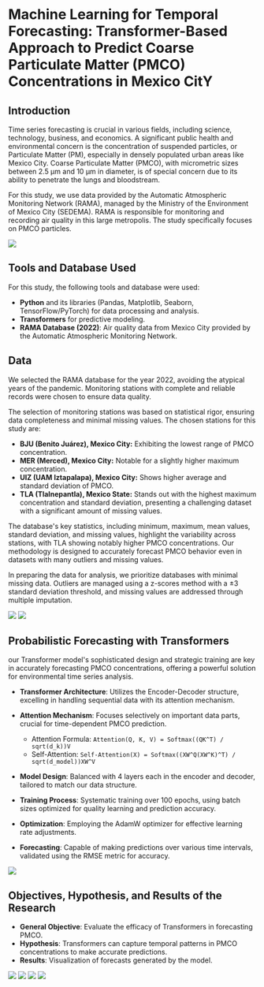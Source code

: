 # Machine Learning for Temporal Forecasting: Transformer-Based Approach to Predict Coarse Particulate Matter (PMCO) Concentrations in Mexico CitY

## Introduction

Time series forecasting is crucial in various fields, including science, technology, business, and economics. A significant public health and environmental concern is the concentration of suspended particles, or Particulate Matter (PM), especially in densely populated urban areas like Mexico City. Coarse Particulate Matter (PMCO), with micrometric sizes between 2.5 μm and 10 μm in diameter, is of special concern due to its ability to penetrate the lungs and bloodstream.

For this study, we use data provided by the Automatic Atmospheric Monitoring Network (RAMA), managed by the Ministry of the Environment of Mexico City (SEDEMA). RAMA is responsible for monitoring and recording air quality in this large metropolis. The study specifically focuses on PMCO particles.

![](https://github.com/Lmauricio14/Time-Series-Forecasting-for-Particles-PMCO-in-CDMX/blob/main/Estaciones/MAP.PNG)

## Tools and Database Used

For this study, the following tools and database were used:

- **Python** and its libraries (Pandas, Matplotlib, Seaborn, TensorFlow/PyTorch) for data processing and analysis.
- **Transformers** for predictive modeling.
- **RAMA Database (2022)**: Air quality data from Mexico City provided by the Automatic Atmospheric Monitoring Network.

## Data

We selected the RAMA database for the year 2022, avoiding the atypical years of the pandemic. Monitoring stations with complete and reliable records were chosen to ensure data quality.

The selection of monitoring stations was based on statistical rigor, ensuring data completeness and minimal missing values. The chosen stations for this study are:

- **BJU (Benito Juárez), Mexico City:** Exhibiting the lowest range of PMCO concentration.
- **MER (Merced), Mexico City:** Notable for a slightly higher maximum concentration.
- **UIZ (UAM Iztapalapa), Mexico City:** Shows higher average and standard deviation of PMCO.
- **TLA (Tlalnepantla), Mexico State:** Stands out with the highest maximum concentration and standard deviation, presenting a challenging dataset with a significant amount of missing values.

The database's key statistics, including minimum, maximum, mean values, standard deviation, and missing values, highlight the variability across stations, with TLA showing notably higher PMCO concentrations. Our methodology is designed to accurately forecast PMCO behavior even in datasets with many outliers and missing values.

In preparing the data for analysis, we prioritize databases with minimal missing data. Outliers are managed using a z-scores method with a ±3 standard deviation threshold, and missing values are addressed through multiple imputation.

![](https://github.com/Lmauricio14/Time-Series-Forecasting-for-Particles-PMCO-in-CDMX/blob/main/Estaciones/p001.svg)
![](https://github.com/Lmauricio14/Time-Series-Forecasting-for-Particles-PMCO-in-CDMX/blob/main/Estaciones/raw%20statistics.PNG)

## Probabilistic Forecasting with Transformers

our Transformer model's sophisticated design and strategic training are key in accurately forecasting PMCO concentrations, offering a powerful solution for environmental time series analysis.

- **Transformer Architecture**: Utilizes the Encoder-Decoder structure, excelling in handling sequential data with its attention mechanism.
- **Attention Mechanism**: Focuses selectively on important data parts, crucial for time-dependent PMCO prediction.
  
  - Attention Formula: `Attention(Q, K, V) = Softmax((QK^T) / sqrt(d_k))V`
  - Self-Attention: `Self-Attention(X) = Softmax((XW^Q(XW^K)^T) / sqrt(d_model))XW^V`

- **Model Design**: Balanced with 4 layers each in the encoder and decoder, tailored to match our data structure.
- **Training Process**: Systematic training over 100 epochs, using batch sizes optimized for quality learning and prediction accuracy.
- **Optimization**: Employing the AdamW optimizer for effective learning rate adjustments.
- **Forecasting**: Capable of making predictions over various time intervals, validated using the RMSE metric for accuracy.


![](https://github.com/Lmauricio14/Time-Series-Forecasting-for-Particles-PMCO-in-CDMX/blob/main/Estaciones/Transformers-Arquitectura.PNG)

## Objectives, Hypothesis, and Results of the Research

- **General Objective**: Evaluate the efficacy of Transformers in forecasting PMCO.
- **Hypothesis**: Transformers can capture temporal patterns in PMCO concentrations to make accurate predictions.
- **Results**: Visualization of forecasts generated by the model.

![](https://github.com/Lmauricio14/Time-Series-Forecasting-for-Particles-PMCO-in-CDMX/blob/main/Forecasting/BJU.PNG)
![](https://github.com/Lmauricio14/Time-Series-Forecasting-for-Particles-PMCO-in-CDMX/blob/main/Forecasting/MER.PNG)
![](https://github.com/Lmauricio14/Time-Series-Forecasting-for-Particles-PMCO-in-CDMX/blob/main/Forecasting/UIZ.PNG)
![](https://github.com/Lmauricio14/Time-Series-Forecasting-for-Particles-PMCO-in-CDMX/blob/main/Forecasting/TLA.PNG)
